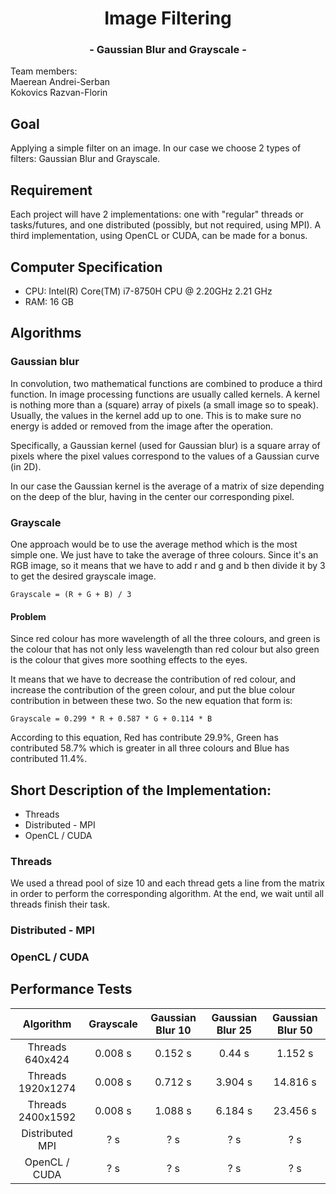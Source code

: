 <h1 align="center">Image Filtering</h1>
<h3 align="center"> - Gaussian Blur and Grayscale - </h3>

Team members:\
Maerean Andrei-Serban\
Kokovics Razvan-Florin

## Goal

Applying a simple filter on an image. In our case we choose 2 types of filters: Gaussian Blur and Grayscale.

## Requirement

Each project will have 2 implementations: one with "regular" threads or tasks/futures, and one distributed (possibly, but not required, using MPI). A third implementation, using OpenCL or CUDA, can be made for a bonus.

## Computer Specification

* CPU: Intel(R) Core(TM) i7-8750H CPU @ 2.20GHz   2.21 GHz
* RAM: 16 GB

## Algorithms

### Gaussian blur

In convolution, two mathematical functions are combined to produce a third function. In image processing functions are usually called kernels. A kernel is nothing more than a (square) array of pixels (a small image so to speak). Usually, the values in the kernel add up to one. This is to make sure no energy is added or removed from the image after the operation.

Specifically, a Gaussian kernel (used for Gaussian blur) is a square array of pixels where the pixel values correspond to the values of a Gaussian curve (in 2D).

In our case the Gaussian kernel is the average of a matrix of size depending on the deep of the blur, having in the center our corresponding pixel.

### Grayscale

One approach would be to use the average method which is the most simple one. We just have to take the average of three colours. Since it's an RGB image, so it means that we have to add r and g and b then divide it by 3 to get the desired grayscale image.

    Grayscale = (R + G + B) / 3

#### Problem

Since red colour has more wavelength of all the three colours, and green is the colour that has not only less wavelength than red colour but also green is the colour that gives more soothing effects to the eyes.

It means that we have to decrease the contribution of red colour, and increase the contribution of the green colour, and put the blue colour contribution in between these two.
So the new equation that form is:

    Grayscale = 0.299 * R + 0.587 * G + 0.114 * B

According to this equation, Red has contribute 29.9\%, Green has contributed 58.7\% which is greater in all three colours and Blue has contributed 11.4\%.


## Short Description of the Implementation:

* Threads
* Distributed - MPI
* OpenCL / CUDA


### Threads

We used a thread pool of size 10 and each thread gets a line from the matrix in order to perform the corresponding algorithm. At the end, we wait until all threads finish their task.

### Distributed - MPI

### OpenCL / CUDA


## Performance Tests

Algorithm | Grayscale | Gaussian Blur 10 |  Gaussian Blur 25 | Gaussian Blur 50 |
:---:|:---:|:---:|:---:|:---:
Threads 640x424       | 0.008 s | 0.152 s | 0.44 s  | 1.152 s
Threads 1920x1274     | 0.008 s | 0.712 s | 3.904 s | 14.816 s
Threads 2400x1592     | 0.008 s | 1.088 s | 6.184 s | 23.456 s
Distributed MPI       | ? s     | ? s     | ? s     | ? s
OpenCL / CUDA         | ? s     | ? s     | ? s     | ? s
